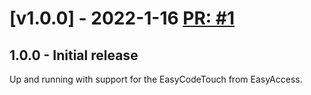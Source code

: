 # [v1.0.0] - 2022-1-16 [PR: #1](https://github.com/einari/easycodetouch/pull/1)

## 1.0.0 - Initial release

Up and running with support for the EasyCodeTouch from EasyAccess.



